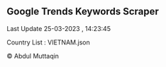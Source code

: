 

## Google Trends Keywords Scraper 
 
Last Update 25-03-2023 , 14:23:45

Country List :
VIETNAM.json



© Abdul Muttaqin 
